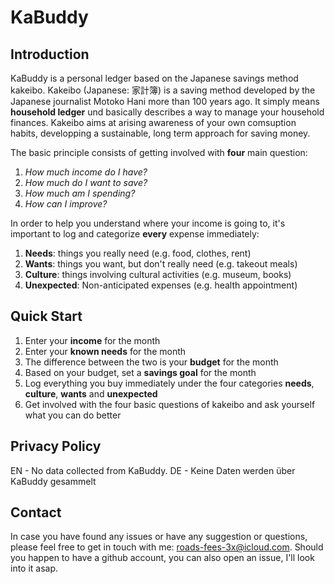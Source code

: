 # KaBuddy

## Introduction
KaBuddy is a personal ledger based on the Japanese savings method kakeibo. Kakeibo (Japanese: 家計簿) is a saving method developed by the Japanese journalist Motoko Hani more than 100 years ago. It simply means **household ledger** und basically describes a way to manage your household finances. Kakeibo aims at arising awareness of your own comsuption habits, developping a sustainable, long term approach for saving money.



The basic principle consists of getting involved with **four** main question:
1. _How much income do I have?_
2. _How much do I want to save?_
3. _How much am I spending?_
4. _How can I improve?_

In order to help you understand where your income is going to, it's important to log and categorize **every** expense immediately:
1. **Needs**: things you really need (e.g. food, clothes, rent)
2. **Wants**: things you want, but don't really need (e.g. takeout meals)
3. **Culture**: things involving cultural activities (e.g. museum, books)
4. **Unexpected**: Non-anticipated expenses (e.g. health appointment)

## Quick Start

1. Enter your **income** for the month
2. Enter your **known needs** for the month
3. The difference between the two is your **budget** for the month
4. Based on your budget, set a **savings goal** for the month
5. Log everything you buy immediately under the four categories **needs**, **culture**, **wants** and **unexpected**
6. Get involved with the four basic questions of kakeibo and ask yourself what you can do better

## Privacy Policy

EN - No data collected from KaBuddy.
DE - Keine Daten werden über KaBuddy gesammelt

## Contact
In case you have found any issues or have any suggestion or questions, please feel free to get in touch with me: roads-fees-3x@icloud.com. Should you happen to have a github account, you can also open an issue, I'll look into it asap.
